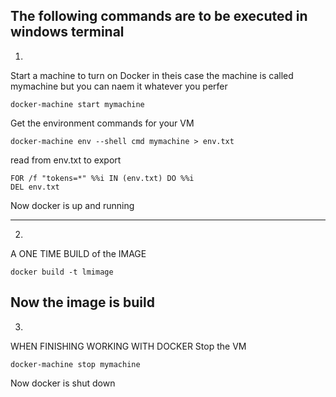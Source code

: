 The following commands are to be executed in windows terminal
-----------------------

1.
Start a machine to turn on Docker
in theis case the machine is called mymachine
but you can naem it whatever you perfer


```
docker-machine start mymachine
```


Get the environment commands for your  VM


```
docker-machine env --shell cmd mymachine > env.txt
```

read from env.txt to export

```
FOR /f "tokens=*" %%i IN (env.txt) DO %%i
DEL env.txt
```

Now docker is up and running

-----------------------
2.
A ONE TIME BUILD of the IMAGE


```
docker build -t lmimage
```

Now the image is build
-----------------------
3.
WHEN FINISHING WORKING WITH DOCKER
Stop the VM


```
docker-machine stop mymachine
```

Now docker is shut down

